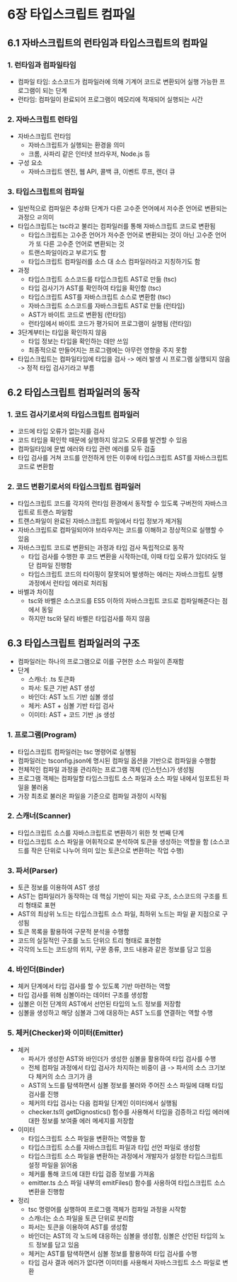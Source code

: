 # 6장 타입스크립트 컴파일

## 6.1 자바스크립트의 런타임과 타입스크립트의 컴파일

### 1. 런타임과 컴파일타임

- 컴파일 타임: 소스코드가 컴파일러에 의해 기계어 코드로 변환되어 실행 가능한 프로그램이 되는 단계
- 런타임: 컴파일이 완료되어 프로그램이 메모리에 적재되어 실행되는 시간

### 2. 자바스크립트 런타임

- 자바스크립트 런타임
  - 자바스크립트가 실행되는 환경을 의미
  - 크롬, 사파리 같은 인터넷 브라우저, Node.js 등
- 구성 요소
  - 자바스크립트 엔진, 웹 API, 콜백 큐, 이벤트 루프, 렌더 큐

### 3. 타입스크립트의 컴파일

- 일반적으로 컴파일은 추상화 단계가 다른 고수준 언어에서 저수준 언어로 변환되는 과정으 ㄹ의미
- 타입스크립트는 tsc라고 불리는 컴파일러를 통해 자바스크립트 코드로 변환됨
  - 타입스크립트는 고수준 언어가 저수준 언어로 변환되는 것이 아닌 고수준 언어가 또 다른 고수준 언어로 변환되는 것
  - 트랜스파일이라고 부르기도 함
  - 타입스크립트 컴파일러를 소스 대 소스 컴파일러라고 지칭하기도 함
- 과정
  - 타입스크립트 소스코드를 타입스크립트 AST로 만듦 (tsc)
  - 타입 검사기가 AST를 확인하여 타입을 확인함 (tsc)
  - 타입스크립트 AST를 자바스크립트 소스로 변환함 (tsc)
  - 자바스크립트 소스코드를 자바스크립트 AST로 만듦 (런타임)
  - AST가 바이트 코드로 변환됨 (런타임)
  - 런타임에서 바이트 코드가 평가되어 프로그램이 실행됨 (런타임)
- 3단계부터는 타입을 확인하지 않음
  - 타입 정보는 타입을 확인하는 데만 쓰임
  - 최종적으로 만들어지는 프로그램에는 아무런 영향을 주지 못함
- 타입스크립트는 컴파일타임에 타입을 검사 -> 에러 발생 시 프로그램 실행되지 않음 -> 정적 타입 검사기라고 부름

## 6.2 타입스크립트 컴파일러의 동작

### 1. 코드 검사기로서의 타입스크립트 컴파일러

- 코드에 타입 오류가 없는지를 검사
- 코드 타입을 확인학 때문에 실행하지 않고도 오류를 발견할 수 있음
- 컴파일타임에 문법 에러와 타입 관련 에러를 모두 검출
- 타입 검사를 거쳐 코드를 안전하게 만든 이후에 타입스크립트 AST를 자바스크립트 코드로 변환함

### 2. 코드 변환기로서의 타입스크립트 컴파일러

- 타입스크립트 코드를 각자의 런타임 환경에서 동작할 수 있도록 구버전의 자바스크립트로 트랜스 파일함
- 트랜스파일이 완료된 자바스크립트 파일에서 타입 정보가 제거됨
- 자바스크립트로 컴파일되어야 브라우저는 코드를 이해하고 정상적으로 실행할 수 있음
- 자바스크립트 코드로 변환되는 과정과 타입 검사 독립적으로 동작
  - 타입 검사를 수행한 후 코드 변환을 시작하는데, 이때 타입 오류가 있더라도 일단 컴파일 진행함
  - 타입스크립트 코드의 타이핑이 잘못되어 발생하는 에러는 자바스크립트 실행 과정에서 런타임 에러로 처리됨
- 바벨과 차이점
  - tsc와 바벨은 소스코드를 ES5 이하의 자바스크립트 코드로 컴파일해준다는 점에서 동일
  - 하지만 tsc와 달리 바벨은 타입검사를 하지 않음

## 6.3 타입스크립트 컴파일러의 구조

- 컴파일러는 하나의 프로그램으로 이를 구현한 소스 파일이 존재함
- 단계
  - 스캐너: .ts 토큰화
  - 파서: 토큰 기반 AST 생성
  - 바인더: AST 노드 기반 심볼 생성
  - 체커: AST + 심볼 기반 타입 검사
  - 이미터: AST + 코드 기반 .js 생성

### 1. 프로그램(Program)

- 타입스크립트 컴파일러는 tsc 명령어로 실행됨
- 컴파일러는 tsconfig.json에 명시된 컴파일 옵션을 기반으로 컴파일을 수행함
- 전체적인 컴파일 과정을 관리하는 프로그램 객체 (인스턴스)가 생성됨
- 프로그램 객체는 컴파일할 타입스크립트 소스 파일과 소스 파일 내에서 임포트된 파일을 불러옴
- 가장 최초로 불러온 파일을 기준으로 컴파일 과정이 시작됨

### 2. 스캐너(Scanner)

- 타입스크립트 소스를 자바스크립트로 변환하기 위한 첫 번째 단계
- 타입스크립트 소스 파일을 어휘적으로 분석하여 토큰을 생성하는 역할을 함 (소스코드를 작은 단위로 나누어 의미 있는 토큰으로 변환하는 작업 수행)

### 3. 파서(Parser)

- 토큰 정보를 이용하여 AST 생성
- AST는 컴파일러가 동작하는 데 핵심 기반이 되는 자료 구조, 소스코드의 구조를 트리 형태로 표현
- AST의 최상위 노드는 타입스크립트 소스 파일, 최하위 노드는 파일 끝 지점으로 구성됨
- 토큰 목록을 활용하여 구문적 분석을 수행함
- 코드의 실질적인 구조를 노드 단위으 트리 형태로 표현함
- 각각의 노드는 코드상의 위치, 구문 종류, 코드 내용과 같은 정보를 담고 있음

### 4. 바인더(Binder)

- 체커 단계에서 타입 검사를 할 수 있도록 기반 마련하는 역할
- 타입 검사를 위해 심볼이라는 데이터 구조를 생성함
- 심볼은 이전 단계의 AST에서 선언된 타입의 노드 정보를 저장함
- 심볼을 생성하고 해당 심볼과 그에 대응하는 AST 노드를 연결하는 역할 수행

### 5. 체커(Checker)와 이미터(Emitter)

- 체커
  - 파서가 생성한 AST와 바인더가 생성한 심볼을 활용하여 타입 검사를 수행
  - 전체 컴파일 과정에서 타입 검사가 차지하는 비중이 큼 -> 파서의 소스 크기보다 체커의 소스 크기가 큼
  - AST의 노드를 탐색하면서 심볼 정보를 불러와 주어진 소스 파일에 대해 타입 검사를 진행
  - 체커의 타입 검사는 다음 컴파일 단계인 이미터에서 실행됨
  - checker.ts의 getDignostics() 험수를 사용해서 타입을 검증하고 타입 에러에 대한 정보를 보여줄 에러 메세지를 저장함
- 이미터
  - 타입스크립트 소스 파일을 변환하는 역할을 함
  - 타입스크립트 소스를 자바스크립트 파일과 타입 선언 파일로 생성함
  - 타입스크립트 소스 파일을 변환하는 과정에서 개발자가 설정한 타입스크립트 설정 파일을 읽어옴
  - 체커를 통해 코드에 대한 타입 검증 정보를 가져옴
  - emitter.ts 소스 파일 내부의 emitFiles() 함수를 사용하여 타입스크립트 소스 변환을 진행함
- 정리
  - tsc 명령어를 실행하여 프로그램 객체가 컴파일 과정을 시작함
  - 스캐너는 소스 파일을 토큰 단위로 분리함
  - 파서는 토큰을 이용하여 AST를 생성함
  - 바인더는 AST의 각 노드에 대응하는 심볼을 생성함, 심볼은 선언된 타입의 노드 정보를 담고 있음
  - 체커는 AST를 탐색하면서 심볼 정보를 활용하여 타입 검사를 수행
  - 타입 검사 결과 에러가 없다면 이미터를 사용해서 자바스크립트 소스 파일로 변환
